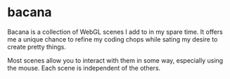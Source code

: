 # bacana

Bacana is a collection of WebGL scenes I add to in my spare time. It offers me a unique chance to refine my coding chops while sating my desire to create pretty things.

Most scenes allow you to interact with them in some way, especially using the mouse. Each scene is independent of the others.
